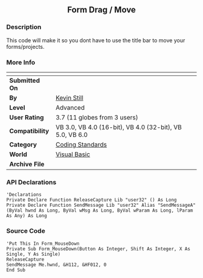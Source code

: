 ﻿<div align="center">

## Form Drag / Move


</div>

### Description

This code will make it so you dont have to use the title bar to move your forms/projects.
 
### More Info
 


<span>             |<span>
---                |---
**Submitted On**   |
**By**             |[Kevin Still](https://github.com/Planet-Source-Code/PSCIndex/blob/master/ByAuthor/kevin-still.md)
**Level**          |Advanced
**User Rating**    |3.7 (11 globes from 3 users)
**Compatibility**  |VB 3\.0, VB 4\.0 \(16\-bit\), VB 4\.0 \(32\-bit\), VB 5\.0, VB 6\.0
**Category**       |[Coding Standards](https://github.com/Planet-Source-Code/PSCIndex/blob/master/ByCategory/coding-standards__1-43.md)
**World**          |[Visual Basic](https://github.com/Planet-Source-Code/PSCIndex/blob/master/ByWorld/visual-basic.md)
**Archive File**   |[](https://github.com/Planet-Source-Code/kevin-still-form-drag-move__1-14658/archive/master.zip)

### API Declarations

```
'Declarations
Private Declare Function ReleaseCapture Lib "user32" () As Long
Private Declare Function SendMessage Lib "user32" Alias "SendMessageA" (ByVal hwnd As Long, ByVal wMsg As Long, ByVal wParam As Long, lParam As Any) As Long
```


### Source Code

```
'Put This In Form_MouseDown
Private Sub Form_MouseDown(Button As Integer, Shift As Integer, X As Single, Y As Single)
ReleaseCapture
SendMessage Me.hwnd, &H112, &HF012, 0
End Sub
```

